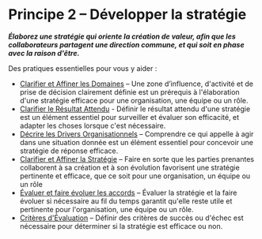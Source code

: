 # Principe 2 – Développer la stratégie


**_Élaborez une stratégie qui oriente la création de valeur, afin que les collaborateurs partagent une direction commune, et qui soit en phase avec la raison d'être._**

Des pratiques essentielles pour vous y aider :

-   [Clarifier et Affiner les Domaines](section:clarify-and-develop-domains) – Une zone d’influence, d'activité et de prise de décision clairement définie est un prérequis à l'élaboration d'une stratégie efficace pour une organisation, une équipe ou un rôle.
-   [Clarifier le Résultat Attendu](section:clarify-intended-outcome) - Définir le résultat attendu d'une stratégie est un élément essentiel pour surveiller et évaluer son efficacité, et adapter les choses lorsque c'est nécessaire.
-   [Décrire les Drivers Organisationnels](section:describe-organizational-drivers) – Comprendre ce qui appelle à agir dans une situation donnée est un élément essentiel pour concevoir une stratégie de réponse efficace.
-   [Clarifier et Affiner la Stratégie](section:clarify-and-develop-strategy) – Faire en sorte que les parties prenantes collaborent à sa création et à son évolution favorisent une stratégie pertinente et efficace, que ce soit pour une organisation, un équipe ou un rôle
-   [Évaluer et faire évoluer les accords](section:evaluate-and-evolve-agreements) – Évaluer la stratégie et la faire évoluer si nécessaire au fil du temps garantit qu'elle reste utile et pertinente pour l'organisation, une équipe ou un rôle.
-   [Critères d'Évaluation](section:evaluation-criteria) – Définir des critères de succès ou d'échec est nécessaire pour déterminer si la stratégie est efficace ou non.
